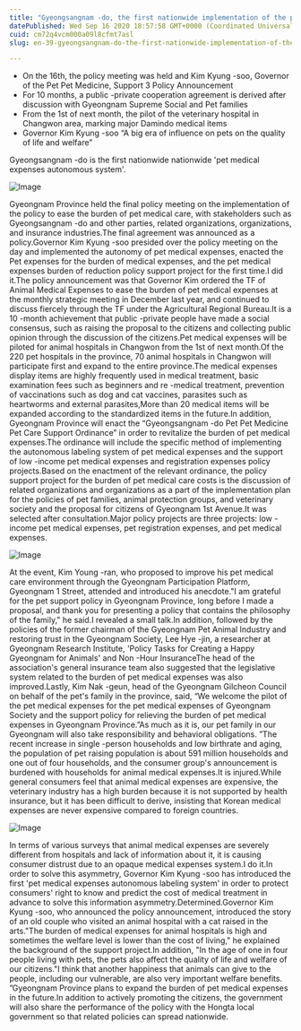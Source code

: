 ```yaml
---
title: "Gyeongsangnam -do, the first nationwide implementation of the pet medical expenses autonomous system"
datePublished: Wed Sep 16 2020 18:57:58 GMT+0000 (Coordinated Universal Time)
cuid: cm72q4vcm000a09l8cfmt7asl
slug: en-39-gyeongsangnam-do-the-first-nationwide-implementation-of-the-pet-medical-expenses-autonomous-system

---
```



- On the 16th, the policy meeting was held and Kim Kyung -soo, Governor of the Pet Pet Medicine, Support 3 Policy Announcement
- For 10 months, a public -private cooperation agreement is derived after discussion with Gyeongnam Supreme Social and Pet families
- From the 1st of next month, the pilot of the veterinary hospital in Changwon area, marking major Damindo medical items
- Governor Kim Kyung -soo “A big era of influence on pets on the quality of life and welfare”

Gyeongsangnam -do is the first nationwide nationwide 'pet medical expenses autonomous system'.

![Image](https://cdn.hashnode.com/res/hashnode/image/upload/v1739413905945/a2aacb0d-101a-496c-9b60-145da8f664ed.jpeg)

Gyeongnam Province held the final policy meeting on the implementation of the policy to ease the burden of pet medical care, with stakeholders such as Gyeongsangnam -do and other parties, related organizations, organizations, and insurance industries.The final agreement was announced as a policy.Governor Kim Kyung -soo presided over the policy meeting on the day and implemented the autonomy of pet medical expenses, enacted the Pet expenses for the burden of medical expenses, and the pet medical expenses burden of reduction policy support project for the first time.I did it.The policy announcement was that Governor Kim ordered the TF of Animal Medical Expenses to ease the burden of pet medical expenses at the monthly strategic meeting in December last year, and continued to discuss fiercely through the TF under the Agricultural Regional Bureau.It is a 10 -month achievement that public -private people have made a social consensus, such as raising the proposal to the citizens and collecting public opinion through the discussion of the citizens.Pet medical expenses will be piloted for animal hospitals in Changwon from the 1st of next month.Of the 220 pet hospitals in the province, 70 animal hospitals in Changwon will participate first and expand to the entire province.The medical expenses display items are highly frequently used in medical treatment, basic examination fees such as beginners and re -medical treatment, prevention of vaccinations such as dog and cat vaccines, parasites such as heartworms and external parasites,More than 20 medical items will be expanded according to the standardized items in the future.In addition, Gyeongnam Province will enact the “Gyeongsangnam -do Pet Pet Medicine Pet Care Support Ordinance” in order to revitalize the burden of pet medical expenses.The ordinance will include the specific method of implementing the autonomous labeling system of pet medical expenses and the support of low -income pet medical expenses and registration expenses policy projects.Based on the enactment of the relevant ordinance, the policy support project for the burden of pet medical care costs is the discussion of related organizations and organizations as a part of the implementation plan for the policies of pet families, animal protection groups, and veterinary society and the proposal for citizens of Gyeongnam 1st Avenue.It was selected after consultation.Major policy projects are three projects: low -income pet medical expenses, pet registration expenses, and pet medical expenses.

![Image](https://cdn.hashnode.com/res/hashnode/image/upload/v1739413909530/81755baf-a9c4-4d83-9b99-8b02851b1eb9.jpeg)

At the event, Kim Young -ran, who proposed to improve his pet medical care environment through the Gyeongnam Participation Platform, Gyeongnam 1 Street, attended and introduced his anecdote."I am grateful for the pet support policy in Gyeongnam Province, long before I made a proposal, and thank you for presenting a policy that contains the philosophy of the family," he said.I revealed a small talk.In addition, followed by the policies of the former chairman of the Gyeongnam Pet Animal Industry and restoring trust in the Gyeongnam Society, Lee Hye -jin, a researcher at Gyeongnam Research Institute, 'Policy Tasks for Creating a Happy Gyeongnam for Animals' and Non -Hour InsuranceThe head of the association's general insurance team also suggested that the legislative system related to the burden of pet medical expenses was also improved.Lastly, Kim Nak -geun, head of the Gyeongnam Gilcheon Council on behalf of the pet's family in the province, said, “We welcome the pilot of the pet medical expenses for the pet medical expenses of Gyeongnam Society and the support policy for relieving the burden of pet medical expenses in Gyeongnam Province.”As much as it is, our pet family in our Gyeongnam will also take responsibility and behavioral obligations. ”The recent increase in single -person households and low birthrate and aging, the population of pet raising population is about 591 million households and one out of four households, and the consumer group's announcement is burdened with households for animal medical expenses.It is injured.While general consumers feel that animal medical expenses are expensive, the veterinary industry has a high burden because it is not supported by health insurance, but it has been difficult to derive, insisting that Korean medical expenses are never expensive compared to foreign countries.

![Image](https://cdn.hashnode.com/res/hashnode/image/upload/v1739413913039/c314cbac-6293-4986-a237-27bef5c0e4a0.jpeg)

In terms of various surveys that animal medical expenses are severely different from hospitals and lack of information about it, it is causing consumer distrust due to an opaque medical expenses system.I do it.In order to solve this asymmetry, Governor Kim Kyung -soo has introduced the first 'pet medical expenses autonomous labeling system' in order to protect consumers' right to know and predict the cost of medical treatment in advance to solve this information asymmetry.Determined.Governor Kim Kyung -soo, who announced the policy announcement, introduced the story of an old couple who visited an animal hospital with a cat raised in the arts."The burden of medical expenses for animal hospitals is high and sometimes the welfare level is lower than the cost of living," he explained the background of the support project.In addition, "In the age of one in four people living with pets, the pets also affect the quality of life and welfare of our citizens."I think that another happiness that animals can give to the people, including our vulnerable, are also very important welfare benefits. ”Gyeongnam Province plans to expand the burden of pet medical expenses in the future.In addition to actively promoting the citizens, the government will also share the performance of the policy with the Hongta local government so that related policies can spread nationwide.